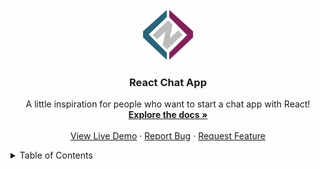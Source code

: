 <br />
<div align="center">
  <a href="https://github.com/noahzmr/scooter-app">
    <img src="img/favicon.ico" alt="Logo" width="80" height="80">
  </a>

  <h3 align="center">React Chat App</h3>

  <p align="center">
    A little inspiration for people who want to start a chat app with React!
    <br />
    <a href="https://github.com/noahzmr/scooter-app"><strong>Explore the docs »</strong></a>
    <br />
    <br />
    <a href="https://chat.noerkelit.online/">View Live Demo</a>
    ·
    <a href="https://github.com/noahzmr/scooter-app/issues">Report Bug</a>
    ·
    <a href="https://github.com/noahzmr/scooter-app/issues">Request Feature</a>
  </p>
</div>

<details>
  <summary>Table of Contents</summary>
  <ol>
    <li>
      <a href="#introduction">Introduction</a>
      <ul>
        <li><a href="#built-with">Built With</a>
          <ul><a href="#sql">SQL</a></ul>
        </li>
      </ul>
    </li>
    <li><a href="#functions">Functions</a></li>
    <ul>
    <li><a href="#version-1">Version 1</a></li>
    <li><a href="#version-2">Version 2</a></li>
    </ul>
    <li><a href="#architecture">Architecture</a></li>
    <li>
      <a href="#getting-started">Getting Started</a>
      <ul>
        <li><a href="#installation">Installation</a></li>
        <ul>
        <li><a href="#local">Local</a></li>
        <li><a href="#docker">Docker</a></li>
        </ul>
      </ul>
    </li>
    <li><a href="#contact">Contact</a></li>
    <li><a href="#hosted">Hosted</a></li>
    <li><a href="#support">Support</a></li>
    <li><a href="#demo">Demo</a></li>
  </ol>
</details>

